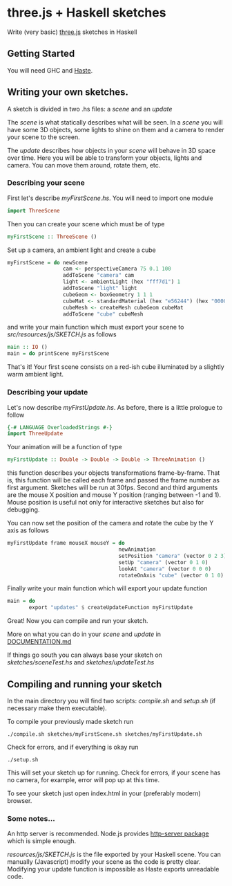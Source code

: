 # three.js + Haskell sketches

Write (very basic) [three.js](https://threejs.org/) sketches in Haskell

## Getting Started

You will need GHC and [Haste](https://haste-lang.org/).

## Writing your own sketches.

A sketch is divided in two .hs files: a *scene* and an *update*

The *scene* is what statically describes what will be seen. In a *scene* you will have some 3D objects, some lights to shine on them and a camera to render your scene to the screen.

The *update* describes how objects in your *scene* will behave in 3D space over time. Here you will be able to transform your objects, lights and camera. You can move them around, rotate them, etc.

### Describing your scene

First let's describe *myFirstScene.hs*. You will need to import one module

```haskell
import ThreeScene
```

Then you can create your scene which must be of type

```haskell
myFirstScene :: ThreeScene ()
```

Set up a camera, an ambient light and create a cube

```haskell
myFirstScene = do newScene
                  cam <- perspectiveCamera 75 0.1 100
                  addToScene "camera" cam
                  light <- ambientLight (hex "fff7d1") 1
                  addToScene "light" light
                  cubeGeom <- boxGeometry 1 1 1
                  cubeMat <- standardMaterial (hex "e56244") (hex "000000") 1 0.4
                  cubeMesh <- createMesh cubeGeom cubeMat
                  addToScene "cube" cubeMesh
```

and write your main function which must export your scene to *src/resources/js/SKETCH.js* as follows

```haskell
main :: IO ()
main = do printScene myFirstScene
```

That's it! Your first scene consists on a red-ish cube illuminated by a slightly warm ambient light.

### Describing your update

Let's now describe *myFirstUpdate.hs*. As before, there is a little prologue to follow

```haskell
{-# LANGUAGE OverloadedStrings #-}
import ThreeUpdate
```

Your animation will be a function of type

```haskell
myFirstUpdate :: Double -> Double -> Double -> ThreeAnimation ()
```

this function describes your objects transformations frame-by-frame. That is, this function will be called each frame and passed the frame number as first argument. Sketches will be run at 30fps. Second and third arguments are the mouse X position and mouse Y position (ranging between -1 and 1). Mouse position is useful not only for interactive sketches but also for debugging.

You can now set the position of the camera and rotate the cube by the Y axis as follows

```haskell
myFirstUpdate frame mouseX mouseY = do
                                    newAnimation
                                    setPosition "camera" (vector 0 2 3)
                                    setUp "camera" (vector 0 1 0)
                                    lookAt "camera" (vector 0 0 0)
                                    rotateOnAxis "cube" (vector 0 1 0) 0.05
```

Finally write your main function which will export your update function

```haskell
main = do
       export "updates" $ createUpdateFunction myFirstUpdate
```

Great! Now you can compile and run your sketch.

More on what you can do in your *scene* and *update* in [DOCUMENTATION.md](https://github.com/ivoelbert/threesketches/blob/master/DOCUMENTATION.md)

If things go south you can always base your sketch on *sketches/sceneTest.hs* and *sketches/updateTest.hs*

## Compiling and running your sketch

In the main directory you will find two scripts: *compile.sh* and *setup.sh* (if necessary make them executable).

To compile your previously made sketch run

```
./compile.sh sketches/myFirstScene.sh sketches/myFirstUpdate.sh
```

Check for errors, and if everything is okay run

```
./setup.sh
```

This will set your sketch up for running. Check for errors, if your scene has no camera, for example, error will pop up at this time.

To see your sketch just open index.html in your (preferably modern) browser.

### Some notes...

An http server is recommended. Node.js provides [http-server package](https://www.npmjs.com/package/http-server) which is simple enough.

*resources/js/SKETCH.js* is the file exported by your Haskell scene. You can manually (Javascript) modify your scene as the code is pretty clear. Modifying your update function is impossible as Haste exports unreadable code.
